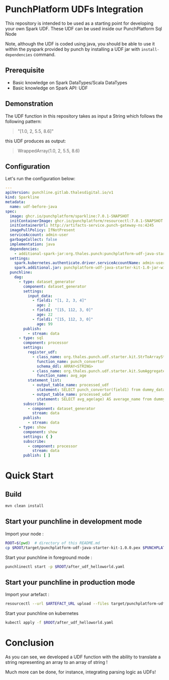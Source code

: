 # PunchPlatform UDFs Integration

This repository is intended to be used as a starting point for developing your own Spark UDF. These UDF can be used
inside our PunchPlatform Sql Node

Note, although the UDF is coded using java, you should be able to use it within the pyspark provided by punch by
installing a UDF jar with `install-dependencies` command.

## Prerequisite

- Basic knowledge on Spark DataTypes/Scala DataTypes
- Basic knowledge on Spark API: UDF

## Demonstration

The UDF function in this repository takes as input a String which follows the following pattern:

> "[1.0, 2, 5.5, 8.6]"

this UDF produces as output:

> WrappedArray(1.0, 2, 5.5, 8.6)

## Configuration

Let's run the configuration below:

```yaml
---
apiVersion: punchline.gitlab.thalesdigital.io/v1
kind: Sparkline
metadata:
  name: udf-before-java
spec:
  image: ghcr.io/punchplatform/sparkline:7.0.1-SNAPSHOT
  initContainerImage: ghcr.io/punchplatform/resourcectl:7.0.1-SNAPSHOT
  initContainerUrl: http://artifacts-service.punch-gateway-ns:4245
  imagePullPolicy: IfNotPresent
  serviceAccount: admin-user
  garbageCollect: false
  implementation: java
  dependencies:
    - additional-spark-jar:org.thales.punch:punchplatform-udf-java-starter-kit:1.0.0
  settings:
    spark.kubernetes.authenticate.driver.serviceAccountName: admin-user
    spark.additional.jar: punchplatform-udf-java-starter-kit-1.0-jar-with-dependencies.jar
  punchline:
    dag:
      - type: dataset_generator
        component: dataset_generator
        settings:
          input_data:
            - field1: "[1, 2, 3, 4]"
              age: 2
            - field1: "[15, 112, 3, 0]"
              age: 22
            - field1: "[15, 112, 3, 0]"
              age: 99
        publish:
          - stream: data
      - type: sql
        component: processor
        settings:
          register_udf:
            - class_name: org.thales.punch.udf.starter.kit.StrToArrayString
              function_name: punch_convertor
              schema_ddl: ARRAY<STRING>
            - class_name: org.thales.punch.udf.starter.kit.SumAggregate
              function_name: avg_age
          statement_list:
            - output_table_name: processed_udf
              statement: SELECT punch_convertor(field1) from dummy_data
            - output_table_name: processed_udaf
              statement: SELECT avg_age(age) AS average_name from dummy_data
        subscribe:
          - component: dataset_generator
            stream: data
        publish:
          - stream: data
      - type: show
        component: show
        settings: { }
        subscribe:
          - component: processor
            stream: data
        publish: [ ]
```

# Quick Start

## Build

```sh
mvn clean install
```

## Start your punchline in development mode

Import your node :

```sh
ROOT=$(pwd)  # directory of this README.md
cp $ROOT/target/punchplatform-udf-java-starter-kit-1.0.0.pex $PUNCHPLATFORM_INSTALL_DIR/extlib/spark/
```

Start your punchline in foreground mode :

```sh
punchlinectl start -p $ROOT/after_udf_helloworld.yaml
```

## Start your punchline in production mode

Import your artefact :

```sh
resourcectl --url $ARTEFACT_URL upload --files target/punchplatform-udf-java-starter-kit-1.0.0-artefact.zip
```
Start your punchline on kubernetes

```sh
kubectl apply -f $ROOT/after_udf_helloworld.yaml
```

# Conclusion

As you can see, we developed a UDF function with the ability to translate a string representing an array to an array of
string !

Much more can be done, for instance, integrating parsing logic as UDFs!

